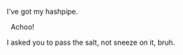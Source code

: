 I've got my hashpipe.























































































































‎‎‎‎‎‎‎‎‎‎‎‎‎‎‎‎‎‎‎‎‎‎‎‎‎‎‎‎‎
‎
‎‎‎‎‎‎‎Achoo!



I asked you to pass the salt, not sneeze on it, bruh.
